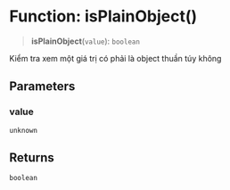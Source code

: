 # Function: isPlainObject()

> **isPlainObject**(`value`): `boolean`

Kiểm tra xem một giá trị có phải là object thuần túy không

## Parameters

### value

`unknown`

## Returns

`boolean`
